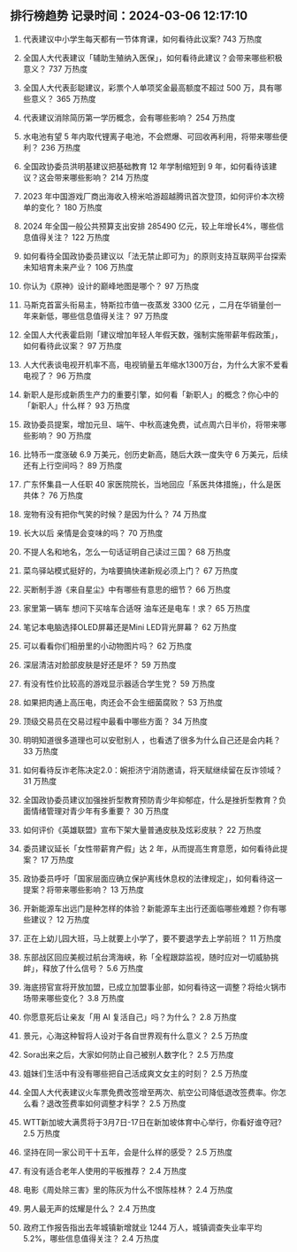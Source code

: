 
## 排行榜趋势 记录时间：2024-03-06 12:17:10
  
  1. 代表建议中小学生每天都有一节体育课，如何看待此议案? 743 万热度
    
  2. 全国人大代表建议「辅助生殖纳入医保」，如何看待此建议？会带来哪些积极意义？ 737 万热度
    
  3. 全国人大代表彭聪建议，彩票个人单项奖金最高额度不超过 500 万，具有哪些意义？ 365 万热度
    
  4. 代表建议消除简历第一学历概念，会有哪些影响？ 254 万热度
    
  5. 水电池有望 5 年内取代锂离子电池，不会燃爆、可回收再利用，将带来哪些便利？ 236 万热度
    
  6. 全国政协委员洪明基建议把基础教育 12 年学制缩短到 9 年，如何看待该建议？这会带来哪些影响？ 214 万热度
    
  7. 2023 年中国游戏厂商出海收入榜米哈游超越腾讯首次登顶，如何评价本次榜单的变化？ 180 万热度
    
  8. 2024 年全国一般公共预算支出安排 285490 亿元，较上年增长4%，哪些信息值得关注？ 122 万热度
    
  9. 如何看待全国政协委员建议以「法无禁止即可为」的原则支持互联网平台探索未知培育未来产业？ 106 万热度
    
  10. 你认为《原神》设计的巅峰地图是哪个？ 97 万热度
    
  11. 马斯克首富头衔易主，特斯拉市值一夜蒸发 3300 亿元 ，二月在华销量创一年来新低，哪些信息值得关注？ 97 万热度
    
  12. 全国人大代表霍启刚「建议增加年轻人年假天数，强制实施带薪年假政策」，如何看待此议案？ 97 万热度
    
  13. 人大代表谈电视开机率不高，电视销量五年缩水1300万台，为什么大家不爱看电视了？ 96 万热度
    
  14. 新职人是形成新质生产力的重要引擎，如何看「新职人」的概念？你心中的「新职人」什么样？ 93 万热度
    
  15. 政协委员提案，增加元旦、端午、中秋高速免费，试点周六日半价，将带来哪些影响？ 90 万热度
    
  16. 比特币一度涨破 6.9 万美元，创历史新高，随后大跌一度失守 6 万美元，后续还有上行空间吗？ 89 万热度
    
  17. 广东怀集县一人任职 40 家医院院长，当地回应「系医共体措施」，什么是医共体？ 76 万热度
    
  18. 宠物有没有把你气笑的时候？是因为什么？ 74 万热度
    
  19. 长大以后 亲情是会变味的吗？ 70 万热度
    
  20. 不提人名和地名，怎么一句话证明自己读过三国？ 68 万热度
    
  21. 菜鸟驿站模式挺好的，为啥要搞快递新规必须上门？ 67 万热度
    
  22. 买断制手游《来自星尘》中有哪些有意思的细节？ 66 万热度
    
  23. 家里第一辆车 想问下买啥车合适呀 油车还是电车！求？ 65 万热度
    
  24. 笔记本电脑选择OLED屏幕还是Mini LED背光屏幕？ 62 万热度
    
  25. 可以看看你们相册里的小动物图片吗？ 62 万热度
    
  26. 深层清洁对脸部皮肤是好还是坏？ 59 万热度
    
  27. 有没有性价比较高的游戏显示器适合学生党？ 59 万热度
    
  28. 如果把肉通上高压电，肉还会不会生细菌腐败？ 53 万热度
    
  29. 顶级交易员在交易过程中最看中哪些方面？ 34 万热度
    
  30. 明明知道很多道理也可以安慰别人 ，也看透了很多为什么自己还是会内耗？ 33 万热度
    
  31. 如何看待反诈老陈决定2.0：婉拒济宁消防邀请，将天赋继续留在反诈领域？ 31 万热度
    
  32. 全国政协委员建议加强挫折型教育预防青少年抑郁症，什么是挫折型教育？负面情绪管理对青少年有多重要？ 30 万热度
    
  33. 如何评价《英雄联盟》宣布下架大量普通皮肤及炫彩皮肤？ 22 万热度
    
  34. 委员建议延长「女性带薪育产假」达 2 年，从而提高生育意愿，如何看待此提案？ 17 万热度
    
  35. 政协委员呼吁「国家层面应确立保护离线休息权的法律规定」，如何看待这一提案？将带来哪些影响？ 13 万热度
    
  36. 开新能源车出远门是种怎样的体验？新能源车主出行还面临哪些难题？你有哪些建议？ 12 万热度
    
  37. 正在上幼儿园大班，马上就要上小学了，要不要退学去上学前班？ 11 万热度
    
  38. 东部战区回应美舰过航台湾海峡，称「全程跟踪监视，随时应对一切威胁挑衅」，释放了什么信号？ 5.6 万热度
    
  39. 海底捞官宣将开放加盟，已成立加盟事业部，如何看待这一调整？将给火锅市场带来哪些变化？ 3.8 万热度
    
  40. 你愿意死后让亲友「用 AI 复活自己」吗？为什么？ 2.8 万热度
    
  41. 景元，心海这种智将人设对于各自世界观有什么意义？ 2.5 万热度
    
  42. Sora出来之后，大家如何防止自己被别人数字化？ 2.5 万热度
    
  43. 姐妹们生活中有没有哪些把自己活成爽文女主的时刻？ 2.5 万热度
    
  44. 全国人大代表建议火车票免费改签增至两次、航空公司降低退改签费率。你怎么看？退改签费率如何调整才科学？ 2.5 万热度
    
  45. WTT新加坡大满贯将于3月7日-17日在新加坡体育中心举行，你看好谁夺冠? 2.5 万热度
    
  46. 坚持在同一家公司干十五年，会是什么样的感受？ 2.5 万热度
    
  47. 有没有适合老年人使用的平板推荐？ 2.4 万热度
    
  48. 电影《周处除三害》里的陈灰为什么不恨陈桂林？ 2.4 万热度
    
  49. 男人最无声的炫耀是什么？ 2.4 万热度
    
  50. 政府工作报告指出去年城镇新增就业 1244 万人，城镇调查失业率平均 5.2%，哪些信息值得关注？ 2.4 万热度
    